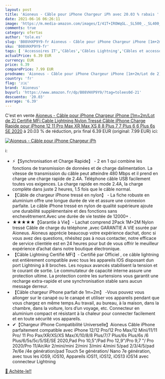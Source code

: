 ```yaml
---
layout: post
title: 'Aioneus - Câble pour iPhone Chargeur iPh avec 20.03 % rabais '
date: 2021-06-16 06:26:11
image: 'https://m.media-amazon.com/images/I/41T+IROWqGL._SL500_._SL400_.jpg'
comments: true
category: ofertas
author: 'tole.es'
slug: 'B08VHXP9Y9-fr Aioneus - Câble pour iPhone Chargeur iPhone [1m+2m/Lot de...'
sku: 'B08VHXP9Y9-fr'
tags: [ 'Accessoires IT','Câbles','Câbles Lightning','Câbles et accessoires','Informatique','aioneus', ]
actualPrice: 6.39 EUR
currency: EUR
price: 6.39
comparePrice: 7.99 EUR
prodname: 'Aioneus - Câble pour iPhone Chargeur iPhone [1m+2m/Lot de 2] Certifié MFi Cable Lightning Nylon Tressé Câble iPhone Charge Rapide pour iPhone 12 11 Pro Max XR Max XS 8 8 Plus 7 7 Plus 6 6 Plus 6s SE 2020'
country: 'fr'
flag: '🇫🇷'
brand: 'Aioneus'
buyurl: 'https://www.amazon.fr/dp/B08VHXP9Y9/?tag=tolees0d-21'
descuento: '20.03'
average: '6.39'
---
```


C'est en vente [Aioneus - Câble pour iPhone Chargeur iPhone [1m+2m/Lot de 2] Certifié MFi Cable Lightning Nylon Tressé Câble iPhone Charge Rapide pour iPhone 12 11 Pro Max XR Max XS 8 8 Plus 7 7 Plus 6 6 Plus 6s SE 2020](https://www.amazon.fr/dp/B08VHXP9Y9/?tag=tolees0d-21)  à  20.03 % de réduction, prix final  6.39 EUR (original: 7.99 EUR) ici:

[![Aioneus - Câble pour iPhone Chargeur iPh](https://m.media-amazon.com/images/I/41T+IROWqGL._SL500_._SL400_.jpg)](https://www.amazon.fr/dp/B08VHXP9Y9/?tag=tolees0d-21)

ℹ️:

- ⚡【Synchronisation et Charge Rapide】 - 2 en 1 qui combine les fonctions de transmission de données et de charge dalimentation. La vitesse de transmission du câble peut atteindre 480 Mbps et il prend en charge une charge rapide de 2.4A. Téléphone câble USB facilement toutes vos exigences. La charge rapide en mode 2.4A, la charge complète dans juste 2 heures, 1.5 fois que le câble normal.
- 【Câble de chargeur iPhone tressé en nylon】 - La fiche robuste en aluminium offre une longue durée de vie et assure une connexion parfaite. Le câble iPhone tressé en nylon de qualité supérieure ajoute une durabilité supplémentaire et des fonctions sans enchevêtrement.Avec une durée de vie testée de 12000+ .
- ★★★★★【Garantie à Vie】- Lachat comprend 2Pack 1M+2M Nylon tressé Câble de charge du téléphone ,avec GARANTIE A VIE ssurée par Aioneus. Aioneus apprécie beaucoup votre expérience dachat, donc si vous avez des questions, nhésitez pas à nous contacter, notre efficace de service clientèle est en 24 heures pour but de vous offrir le meuilleur expérience d’achat dans notre boutique électronique.
- 【Câble Lightning Certifié MFi】- Certifié par Officiel , ce câble lightning est entièrement compatible avec tous les appareils IOS disposant dun port Lightning à 8 broches. Les noyaux avancés stabilisent la tension et le courant de sortie. Le commutateur de capacité interne assure une protection ultime. La protection contre les surtensions vous garantit une recharge extra-rapide et une synchronisation stable sans aucun message derreur.
- 【Câble chargeur iPhone parfait de 1m+2m】 -Vous pouvez vous allonger sur le canapé ou le canapé et utiliser vos appareils pendant que vous chargez en même temps.Au travail, au bureau, à la maison, dans la chambre, dans la voiture, lors d’un voyage, etc. Connecteur en aluminium compact et résistant à la chaleur pour connecter facilement et en toute sécurité vos appareils.
- ✔【Chargeur iPhone Compatibilité Universelle】Aioneus Câble iPhone parfaitement compatible avec iPhone 12/12 Pro/12 Pro Max/12 Mini/11/11 Pro/ 11 Pro Pax/XR/XS/XS Max/X/10/8/8 Plus/7/7 Plus/6s Plus/6s /6 Plus/6/5s/5c/5/SE/SE 2020,Pad Pro 10,5"/Pad Pro 12,9"/Pro 9,7 "/ Pro 2020/Pro 11/Air/Air 2/mini/mini 2/mini 3/mini 4/mini 5/pad 2/3/4/5/pad 7e/6e /4e génération/pad Touch 5e génération/ Nano 7e génération, avec tous les iOS9, iOS10, Appareils iOS11, iOS12, iOS13 iOS14 avec connecteur Lightning

[🛒 Achète-le!!](https://www.amazon.fr/dp/B08VHXP9Y9/?tag=tolees0d-21)
